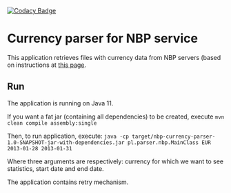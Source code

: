 [![Codacy Badge](https://api.codacy.com/project/badge/Grade/7805dfa371f44ad48290276e581c0b3d)](https://www.codacy.com/app/marcin91.szewczyk/nbp-currency-parser?utm_source=github.com&amp;utm_medium=referral&amp;utm_content=szewa-91/nbp-currency-parser&amp;utm_campaign=Badge_Grade)

# Currency parser for NBP service
This application retrieves files with currency data from NBP servers (based
on instructions at [this page](https://www.nbp.pl/home.aspx?f=/kursy/instrukcja_pobierania_kursow_walut.html).

## Run
The application is running on Java 11.

If you want a fat jar (containing all dependencies) to be created, execute `mvn clean compile assembly:single`

Then, to run application, execute:
`java -cp target/nbp-currency-parser-1.0-SNAPSHOT-jar-with-dependencies.jar pl.parser.nbp.MainClass EUR 2013-01-28 2013-01-31`

Where three arguments are respectively: currency for which we want to see statistics, start date and end date.

The application contains retry mechanism.
